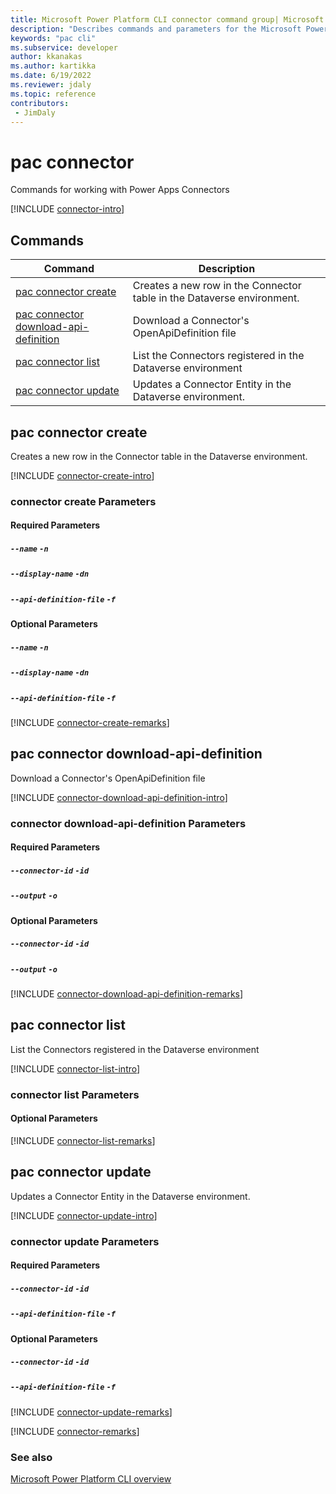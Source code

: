 ```yaml
---
title: Microsoft Power Platform CLI connector command group| Microsoft Docs
description: "Describes commands and parameters for the Microsoft Power Platform CLI connector command group."
keywords: "pac cli"
ms.subservice: developer
author: kkanakas
ms.author: kartikka
ms.date: 6/19/2022
ms.reviewer: jdaly
ms.topic: reference
contributors: 
 - JimDaly
---
```

<!-- 
Do not edit this file. 
This file is generated by a program and any changes will be overwritten when this topic is re-generated.
Use the include files to add additional content to this topic.
-->
# pac connector

Commands for working with Power Apps Connectors

[!INCLUDE [connector-intro](includes/connector-intro.md)]

## Commands

|Command|Description|
|---------|---------|
|[pac connector create](#pac-connector-create)|Creates a new row in the Connector table in the Dataverse environment.|
|[pac connector download-api-definition](#pac-connector-download-api-definition)|Download a Connector's OpenApiDefinition file|
|[pac connector list](#pac-connector-list)|List the Connectors registered in the Dataverse environment|
|[pac connector update](#pac-connector-update)|Updates a Connector Entity in the Dataverse environment.|


## pac connector create

Creates a new row in the Connector table in the Dataverse environment.

[!INCLUDE [connector-create-intro](includes/connector-create-intro.md)]

### connector create Parameters

#### Required Parameters

##### `--name`	`-n`

##### `--display-name`	`-dn`

##### `--api-definition-file`	`-f`


#### Optional Parameters

##### `--name`	`-n`

##### `--display-name`	`-dn`

##### `--api-definition-file`	`-f`

[!INCLUDE [connector-create-remarks](includes/connector-create-remarks.md)]

## pac connector download-api-definition

Download a Connector's OpenApiDefinition file

[!INCLUDE [connector-download-api-definition-intro](includes/connector-download-api-definition-intro.md)]

### connector download-api-definition Parameters

#### Required Parameters

##### `--connector-id`	`-id`

##### `--output`	`-o`


#### Optional Parameters

##### `--connector-id`	`-id`

##### `--output`	`-o`

[!INCLUDE [connector-download-api-definition-remarks](includes/connector-download-api-definition-remarks.md)]

## pac connector list

List the Connectors registered in the Dataverse environment

[!INCLUDE [connector-list-intro](includes/connector-list-intro.md)]

### connector list Parameters

#### Optional Parameters

[!INCLUDE [connector-list-remarks](includes/connector-list-remarks.md)]

## pac connector update

Updates a Connector Entity in the Dataverse environment.

[!INCLUDE [connector-update-intro](includes/connector-update-intro.md)]

### connector update Parameters

#### Required Parameters

##### `--connector-id`	`-id`

##### `--api-definition-file`	`-f`


#### Optional Parameters

##### `--connector-id`	`-id`

##### `--api-definition-file`	`-f`

[!INCLUDE [connector-update-remarks](includes/connector-update-remarks.md)]

[!INCLUDE [connector-remarks](includes/connector-remarks.md)]

### See also

[Microsoft Power Platform CLI overview](../introduction.md)
